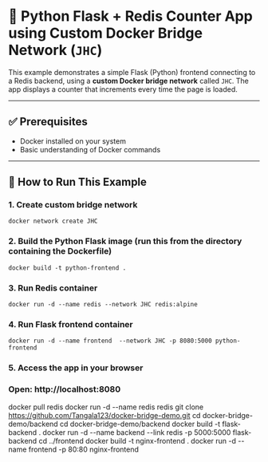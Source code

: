 # 🐍 Python Flask + Redis Counter App using Custom Docker Bridge Network (`JHC`)

This example demonstrates a simple Flask (Python) frontend connecting to a Redis backend, using a **custom Docker bridge network** called `JHC`. The app displays a counter that increments every time the page is loaded.

---

## ✅ Prerequisites

- Docker installed on your system
- Basic understanding of Docker commands

---

## 🚀 How to Run This Example
### 1. Create custom bridge network
```
docker network create JHC
```
### 2. Build the Python Flask image (run this from the directory containing the Dockerfile)
```
docker build -t python-frontend .
```
### 3. Run Redis container
```
docker run -d --name redis --network JHC redis:alpine
```
### 4. Run Flask frontend container
```
docker run -d --name frontend  --network JHC -p 8080:5000 python-frontend
```
### 5. Access the app in your browser
### Open: http://localhost:8080

docker pull redis
docker run -d --name redis redis
git clone https://github.com/Tangala123/docker-bridge-demo.git
cd docker-bridge-demo/backend
cd docker-bridge-demo/backend
docker build -t flask-backend .
docker run -d --name backend --link redis -p 5000:5000 flask-backend
cd ../frontend
docker build -t nginx-frontend .
docker run -d --name frontend -p 80:80 nginx-frontend


